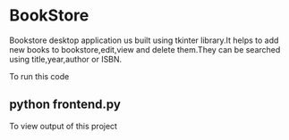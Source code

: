 # BookStore

Bookstore desktop application us built using tkinter library.It helps to add new books to bookstore,edit,view and delete them.They can be searched using title,year,author or ISBN.
  
  
  To run this code
  
  ## python frontend.py
  
  
  To view output of this project
  
